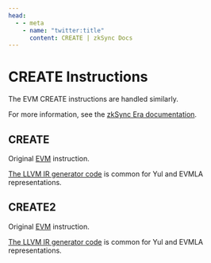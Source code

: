 ```yaml
---
head:
  - - meta
    - name: "twitter:title"
      content: CREATE | zkSync Docs
---
```


# CREATE Instructions

The EVM CREATE instructions are handled similarly.

For more information, see the [zkSync Era documentation](https://era.zksync.io/docs/reference/architecture/differences-with-ethereum.html#create-create2).

## CREATE

Original [EVM](https://www.evm.codes/#f0?fork=shanghai) instruction.

[The LLVM IR generator code](https://github.com/matter-labs/era-compiler-llvm-context/blob/main/src/eravm/evm/create.rs#L19) is common for Yul and EVMLA representations.

## CREATE2

Original [EVM](https://www.evm.codes/#f5?fork=shanghai) instruction.

[The LLVM IR generator code](https://github.com/matter-labs/era-compiler-llvm-context/blob/main/src/eravm/evm/create.rs#L57) is common for Yul and EVMLA representations.
